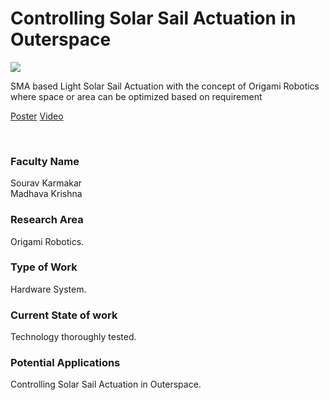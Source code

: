 # Controlling Solar Sail Actuation in Outerspace

![](https://i.imgur.com/qvFYbi6.png)

SMA based Light Solar Sail Actuation with the concept of Origami Robotics where space or area can be optimized based on requirement

[Poster](14.%20Controlling%20Solar%20Sail%20Actuation%20in%20Outerspace.pdf)
[Video](https://youtu.be/g2cAI5BzjfI)

<br>


### Faculty Name

Sourav Karmakar<br>
Madhava Krishna


### Research Area

Origami Robotics.


### Type of Work

Hardware System.


### Current State of work

Technology thoroughly tested.


### Potential Applications

Controlling Solar Sail Actuation in Outerspace.
